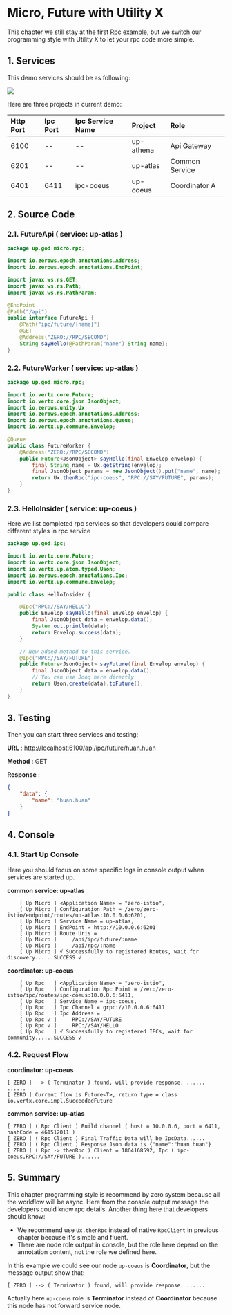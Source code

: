 # Micro, Future with Utility X

This chapter we still stay at the first Rpc example, but we switch our programming style with Utility X to let your rpc
code more simple.

## 1. Services

This demo services should be as following:

![](/doc/image/d10086-1.png)

Here are three projects in current demo:

| Http Port | Ipc Port | Ipc Service Name | Project | Role |
| :--- | :--- | :--- | :--- | :--- |
| 6100 | -- | -- | up-athena | Api Gateway |
| 6201 | -- | -- | up-atlas | Common Service |
| 6401 | 6411 | ipc-coeus | up-coeus | Coordinator A |

## 2. Source Code

### 2.1. FutureApi \( service: up-atlas \)

```java
package up.god.micro.rpc;

import io.zerows.epoch.annotations.Address;
import io.zerows.epoch.annotations.EndPoint;

import javax.ws.rs.GET;
import javax.ws.rs.Path;
import javax.ws.rs.PathParam;

@EndPoint
@Path("/api")
public interface FutureApi {
    @Path("ipc/future/{name}")
    @GET
    @Address("ZERO://RPC/SECOND")
    String sayHello(@PathParam("name") String name);
}
```

### 2.2. FutureWorker \( service: up-atlas \)

```java
package up.god.micro.rpc;

import io.vertx.core.Future;
import io.vertx.core.json.JsonObject;
import io.zerows.unity.Ux;
import io.zerows.epoch.annotations.Address;
import io.zerows.epoch.annotations.Queue;
import io.vertx.up.commune.Envelop;

@Queue
public class FutureWorker {
    @Address("ZERO://RPC/SECOND")
    public Future<JsonObject> sayHello(final Envelop envelop) {
        final String name = Ux.getString(envelop);
        final JsonObject params = new JsonObject().put("name", name);
        return Ux.thenRpc("ipc-coeus", "RPC://SAY/FUTURE", params);
    }
}
```

### 2.3. HelloInsider \( service: up-coeus \)

Here we list completed rpc services so that developers could compare different styles in rpc service

```java
package up.god.ipc;

import io.vertx.core.Future;
import io.vertx.core.json.JsonObject;
import io.vertx.up.atom.typed.Uson;
import io.zerows.epoch.annotations.Ipc;
import io.vertx.up.commune.Envelop;

public class HelloInsider {

    @Ipc("RPC://SAY/HELLO")
    public Envelop sayHello(final Envelop envelop) {
        final JsonObject data = envelop.data();
        System.out.println(data);
        return Envelop.success(data);
    }

    // New added method to this service.
    @Ipc("RPC://SAY/FUTURE")
    public Future<JsonObject> sayFuture(final Envelop envelop) {
        final JsonObject data = envelop.data();
        // You can use Jooq here directly 
        return Uson.create(data).toFuture();
    }
}
```

## 3. Testing

Then you can start three services and testing:

**URL** : [http://localhost:6100/api/ipc/future/huan.huan](http://localhost:6100/api/future/huan.huan)

**Method** : GET

**Response** :

```json
{
    "data": {
        "name": "huan.huan"
    }
}
```

## 4. Console

### 4.1. Start Up Console

Here you should focus on some specific logs in console output when services are started up.

**common service: up-atlas**

```shell
    [ Up Micro ] <Application Name> = "zero-istio",
    [ Up Micro ] Configuration Path = /zero/zero-istio/endpoint/routes/up-atlas:10.0.0.6:6201, 
    [ Up Micro ] Service Name = up-atlas,
    [ Up Micro ] EndPoint = http://10.0.0.6:6201
    [ Up Micro ] Route Uris = 
    [ Up Micro ]     /api/ipc/future/:name
    [ Up Micro ]     /api/rpc/:name
    [ Up Micro ] √ Successfully to registered Routes, wait for discovery......SUCCESS √
```

**coordinator: up-coeus**

```shell
    [ Up Rpc   ] <Application Name> = "zero-istio",
    [ Up Rpc   ] Configuration Rpc Point = /zero/zero-istio/ipc/routes/ipc-coeus:10.0.0.6:6411, 
    [ Up Rpc   ] Service Name = ipc-coeus,
    [ Up Rpc   ] Ipc Channel = grpc://10.0.0.6:6411
    [ Up Rpc   ] Ipc Address = 
    [ Up Rpc √ ]     RPC://SAY/FUTURE
    [ Up Rpc √ ]     RPC://SAY/HELLO
    [ Up Rpc   ] √ Successfully to registered IPCs, wait for community......SUCCESS √
```

### 4.2. Request Flow

**coordinator: up-coeus**

```shell
[ ZERO ] --> ( Terminator ) found, will provide response. ......
......
[ ZERO ] Current flow is Future<T>, return type = class io.vertx.core.impl.SucceededFuture
```

**common service: up-atlas**

```shell
[ ZERO ] ( Rpc Client ) Build channel ( host = 10.0.0.6, port = 6411, hashCode = 461512011 )
[ ZERO ] ( Rpc Client ) Final Traffic Data will be IpcData......
[ ZERO ] ( Rpc Client ) Response Json data is {"name":"huan.huan"}
[ ZERO ] ( Rpc -> thenRpc ) Client = 1864168592, Ipc ( ipc-coeus,RPC://SAY/FUTURE )......
```

## 5. Summary

This chapter programming style is recommend by zero system because all the workflow will be async. Here from the console
output message the developers could know rpc details. Another thing here that developers should know:

* We recommend use `Ux.thenRpc` instead of native `RpcClient` in previous chapter because it's simple and fluent.
* There are node role output in console, but the role here depend on the annotation content, not the role we defined
  here.

In this example we could see our node `up-coeus` is **Coordinator**, but the message output show that:

```shell
[ ZERO ] --> ( Terminator ) found, will provide response. ......
```

Actually here `up-coeus` role is **Terminator** instead of **Coordinator** because this node has not forward service
node.

